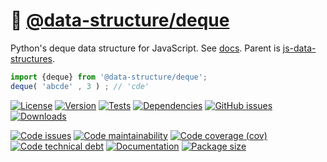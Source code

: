 :snake: [@data-structure/deque](https://data-structures-and-algorithms.github.io/deque)
==

Python's deque data structure for JavaScript.
See [docs](https://data-structures-and-algorithms.github.io/deque).
Parent is [js-data-structures](https://github.com/make-github-pseudonymous-again/js-data-structures).

```js
import {deque} from '@data-structure/deque';
deque( 'abcde' , 3 ) ; // 'cde'
```

[![License](https://img.shields.io/github/license/data-structures-and-algorithms/deque.svg)](https://raw.githubusercontent.com/data-structures-and-algorithms/deque/main/LICENSE)
[![Version](https://img.shields.io/npm/v/@data-structure/deque.svg)](https://www.npmjs.org/package/@data-structure/deque)
[![Tests](https://img.shields.io/github/workflow/status/data-structures-and-algorithms/deque/ci?event=push&label=tests)](https://github.com/data-structures-and-algorithms/deque/actions/workflows/ci.yml?query=branch:main)
[![Dependencies](https://img.shields.io/librariesio/github/data-structures-and-algorithms/deque.svg)](https://github.com/data-structures-and-algorithms/deque/network/dependencies)
[![GitHub issues](https://img.shields.io/github/issues/data-structures-and-algorithms/deque.svg)](https://github.com/data-structures-and-algorithms/deque/issues)
[![Downloads](https://img.shields.io/npm/dm/@data-structure/deque.svg)](https://www.npmjs.org/package/@data-structure/deque)

[![Code issues](https://img.shields.io/codeclimate/issues/data-structures-and-algorithms/deque.svg)](https://codeclimate.com/github/data-structures-and-algorithms/deque/issues)
[![Code maintainability](https://img.shields.io/codeclimate/maintainability/data-structures-and-algorithms/deque.svg)](https://codeclimate.com/github/data-structures-and-algorithms/deque/trends/churn)
[![Code coverage (cov)](https://img.shields.io/codecov/c/gh/data-structures-and-algorithms/deque/main.svg)](https://codecov.io/gh/data-structures-and-algorithms/deque)
[![Code technical debt](https://img.shields.io/codeclimate/tech-debt/data-structures-and-algorithms/deque.svg)](https://codeclimate.com/github/data-structures-and-algorithms/deque/trends/technical_debt)
[![Documentation](https://data-structures-and-algorithms.github.io/deque/badge.svg)](https://data-structures-and-algorithms.github.io/deque/source.html)
[![Package size](https://img.shields.io/bundlephobia/minzip/@data-structure/deque)](https://bundlephobia.com/result?p=@data-structure/deque)
